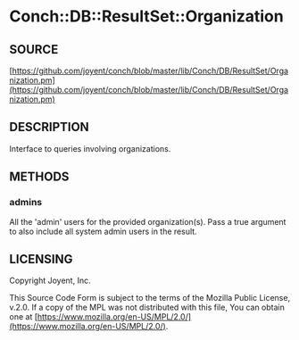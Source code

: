 # Conch::DB::ResultSet::Organization

## SOURCE

[https://github.com/joyent/conch/blob/master/lib/Conch/DB/ResultSet/Organization.pm](https://github.com/joyent/conch/blob/master/lib/Conch/DB/ResultSet/Organization.pm)

## DESCRIPTION

Interface to queries involving organizations.

## METHODS

### admins

All the 'admin' users for the provided organization(s). Pass a true argument to also include all
system admin users in the result.

## LICENSING

Copyright Joyent, Inc.

This Source Code Form is subject to the terms of the Mozilla Public License,
v.2.0. If a copy of the MPL was not distributed with this file, You can obtain
one at [https://www.mozilla.org/en-US/MPL/2.0/](https://www.mozilla.org/en-US/MPL/2.0/).
